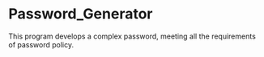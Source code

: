 # Password_Generator
This program develops a complex password, meeting all the requirements of password policy.
